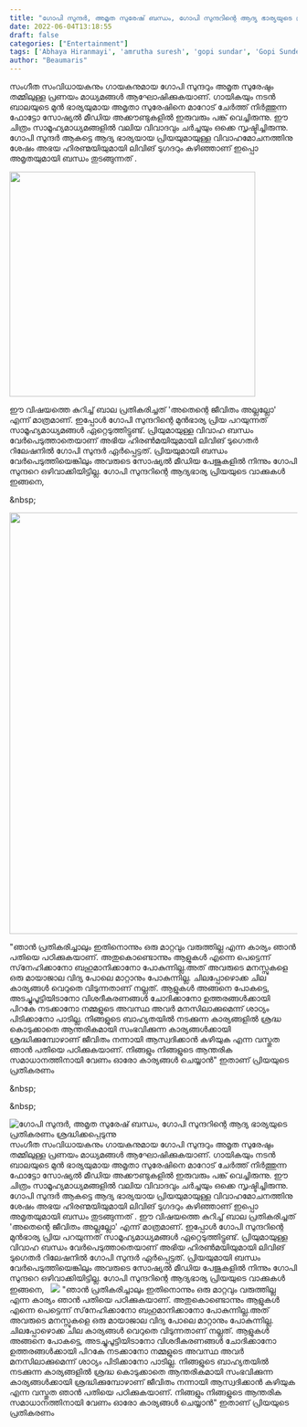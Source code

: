 ```yaml
---
title: "ഗോപി സുന്ദർ, അമൃത സുരേഷ് ബന്ധം, ഗോപി സുന്ദറിന്റെ ആദ്യ ഭാര്യയുടെ പ്രതികരണം ശ്രദ്ധിക്കപ്പെടുന്നു"
date: 2022-06-04T13:18:55
draft: false
categories: ["Entertainment"]
tags: ['Abhaya Hiranmayi', 'amrutha suresh', 'gopi sundar', 'Gopi Sunder']
author: "Beaumaris"
---
```


സംഗീത സംവിധായകനും ഗായകനുമായ ഗോപി സുന്ദറും അമൃത സുരേഷും തമ്മിലുള്ള പ്രണയം മാധ്യമങ്ങൾ ആഘോഷിക്കുകയാണ്. ഗായികയും നടൻ ബാലയുടെ മുൻ ഭാര്യയുമായ അമൃതാ സുരേഷിനെ മാറോട് ചേർത്ത് നിർത്തുന്ന ഫോട്ടോ സോഷ്യൽ മീഡിയ അക്കൗണ്ടുകളിൽ ഇരുവരും പങ്ക് വെച്ചിരുന്നു. ഈ ചിത്രം സാമൂഹ്യമാധ്യമങ്ങളിൽ വലിയ വിവാദവും ചർച്ചയും ഒക്കെ സൃഷ്ടിച്ചിരുന്നു. ഗോപി സുന്ദർ ആകട്ടെ ആദ്യ ഭാര്യയായ പ്രിയയുമായുള്ള വിവാഹമോചനത്തിനു ശേഷം അഭയ ഹിരണ്മയിയുമായി ലിവിങ് ടുഗദറും കഴിഞ്ഞാണ് ഇപ്പൊ അമൃതയുമായി ബന്ധം തുടങ്ങുന്നത് .

<img class="wp-image-337770 aligncenter" src="https://cdn.boolokam.com/articles/2022/06/rrr2rrr.jpg" alt="" width="430" height="394" />

ഈ വിഷയത്തെ കുറിച്ച് ബാല പ്രതികരിച്ചത് 'അതെന്റെ ജീവിതം അല്ലല്ലോ' എന്ന് മാത്രമാണ്. ഇപ്പോൾ ഗോപി സുന്ദറിന്റെ മുൻഭാര്യ പ്രിയ പറയുന്നത് സാമൂഹ്യമാധ്യമങ്ങൾ ഏറ്റെടുത്തിട്ടുണ്ട്. പ്രിയുമായുള്ള വിവാഹ ബന്ധം വേർപെടുത്താതെയാണ് അഭിയ ഹിരൺമയിയുമായി ലിവിങ് ടുഗെതർ റിലേഷനിൽ ഗോപി സുന്ദർ ഏർപ്പെട്ടത്. പ്രിയയുമായി ബന്ധം വേർപെടുത്തിയെങ്കിലും അവരുടെ സോഷ്യൽ മീഡിയ പേജുകളിൽ നിന്നും ഗോപി സുന്ദറെ ഒഴിവാക്കിയിട്ടില്ല. ഗോപി സുന്ദറിന്റെ ആദ്യഭാര്യ പ്രിയയുടെ വാക്കുകൾ ഇങ്ങനെ,

&amp;nbsp;

<img class="wp-image-337771 aligncenter" src="https://cdn.boolokam.com/articles/2022/06/dwdw22.jpg" alt="" width="590" height="738" />

"ഞാൻ പ്രതികരിച്ചാലും ഇതിനൊന്നും ഒരു മാറ്റവും വരുത്തില്ല എന്ന കാര്യം ഞാൻ പതിയെ പഠിക്കുകയാണ്. അതുകൊണ്ടൊന്നും ആളുകൾ എന്നെ പെട്ടെന്ന് സ്‌നേഹിക്കാനോ ബഹുമാനിക്കാനോ പോകുന്നില്ല.അത് അവരുടെ മനസ്സുകളെ ഒരു മായാജാല വിദ്യ പോലെ മാറ്റാനും പോകുന്നില്ല. ചിലപ്പോഴൊക്ക ചില കാര്യങ്ങൾ വെറുതെ വിടുന്നതാണ് നല്ലത്. ആളുകൾ അങ്ങനെ പോകട്ടെ, അടച്ചുപൂട്ടിയിടാനോ വിശദീകരണങ്ങൾ ചോദിക്കാനോ ഉത്തരങ്ങൾക്കായി പിറകേ നടക്കാനോ നമ്മളുടെ അവസ്ഥ അവർ മനസിലാക്കുമെന്ന് ശാഠ്യം പിടിക്കാനോ പാടില്ല. നിങ്ങളുടെ ബാഹ്യതയിൽ നടക്കുന്ന കാര്യങ്ങളിൽ ശ്രദ്ധ കൊടുക്കാതെ ആന്തരികമായി സംഭവിക്കുന്ന കാര്യങ്ങൾക്കായി ശ്രദ്ധിക്കുമ്പോഴാണ് ജീവിതം നന്നായി ആസ്വദിക്കാൻ കഴിയുക എന്ന വസ്തുത ഞാൻ പതിയെ പഠിക്കുകയാണ്. നിങ്ങളും നിങ്ങളുടെ ആന്തരിക സമാധാനത്തിനായി വേണം ഓരോ കാര്യങ്ങൾ ചെയ്യാൻ" ഇതാണ് പ്രിയയുടെ പ്രതികരണം

&amp;nbsp;

&amp;nbsp;


![ഗോപി സുന്ദർ, അമൃത സുരേഷ് ബന്ധം, ഗോപി സുന്ദറിന്റെ ആദ്യ ഭാര്യയുടെ പ്രതികരണം ശ്രദ്ധിക്കപ്പെടുന്നു](https://cdn.boolokam.com/articles/2022/06/rrr2rrr.jpg)സംഗീത സംവിധായകനും ഗായകനുമായ ഗോപി സുന്ദറും അമൃത സുരേഷും തമ്മിലുള്ള പ്രണയം മാധ്യമങ്ങൾ ആഘോഷിക്കുകയാണ്. ഗായികയും നടൻ ബാലയുടെ മുൻ ഭാര്യയുമായ അമൃതാ സുരേഷിനെ മാറോട് ചേർത്ത് നിർത്തുന്ന ഫോട്ടോ സോഷ്യൽ മീഡിയ അക്കൗണ്ടുകളിൽ ഇരുവരും പങ്ക് വെച്ചിരുന്നു. ഈ ചിത്രം സാമൂഹ്യമാധ്യമങ്ങളിൽ വലിയ വിവാദവും ചർച്ചയും ഒക്കെ സൃഷ്ടിച്ചിരുന്നു. ഗോപി സുന്ദർ ആകട്ടെ ആദ്യ ഭാര്യയായ പ്രിയയുമായുള്ള വിവാഹമോചനത്തിനു ശേഷം അഭയ ഹിരണ്മയിയുമായി ലിവിങ് ടുഗദറും കഴിഞ്ഞാണ് ഇപ്പൊ അമൃതയുമായി ബന്ധം തുടങ്ങുന്നത് . ഈ വിഷയത്തെ കുറിച്ച് ബാല പ്രതികരിച്ചത് 'അതെന്റെ ജീവിതം അല്ലല്ലോ' എന്ന് മാത്രമാണ്. ഇപ്പോൾ ഗോപി സുന്ദറിന്റെ മുൻഭാര്യ പ്രിയ പറയുന്നത് സാമൂഹ്യമാധ്യമങ്ങൾ ഏറ്റെടുത്തിട്ടുണ്ട്. പ്രിയുമായുള്ള വിവാഹ ബന്ധം വേർപെടുത്താതെയാണ് അഭിയ ഹിരൺമയിയുമായി ലിവിങ് ടുഗെതർ റിലേഷനിൽ ഗോപി സുന്ദർ ഏർപ്പെട്ടത്. പ്രിയയുമായി ബന്ധം വേർപെടുത്തിയെങ്കിലും അവരുടെ സോഷ്യൽ മീഡിയ പേജുകളിൽ നിന്നും ഗോപി സുന്ദറെ ഒഴിവാക്കിയിട്ടില്ല. ഗോപി സുന്ദറിന്റെ ആദ്യഭാര്യ പ്രിയയുടെ വാക്കുകൾ ഇങ്ങനെ, &nbsp; ![](https://cdn.boolokam.com/articles/2022/06/dwdw22.jpg) "ഞാൻ പ്രതികരിച്ചാലും ഇതിനൊന്നും ഒരു മാറ്റവും വരുത്തില്ല എന്ന കാര്യം ഞാൻ പതിയെ പഠിക്കുകയാണ്. അതുകൊണ്ടൊന്നും ആളുകൾ എന്നെ പെട്ടെന്ന് സ്‌നേഹിക്കാനോ ബഹുമാനിക്കാനോ പോകുന്നില്ല.അത് അവരുടെ മനസ്സുകളെ ഒരു മായാജാല വിദ്യ പോലെ മാറ്റാനും പോകുന്നില്ല. ചിലപ്പോഴൊക്ക ചില കാര്യങ്ങൾ വെറുതെ വിടുന്നതാണ് നല്ലത്. ആളുകൾ അങ്ങനെ പോകട്ടെ, അടച്ചുപൂട്ടിയിടാനോ വിശദീകരണങ്ങൾ ചോദിക്കാനോ ഉത്തരങ്ങൾക്കായി പിറകേ നടക്കാനോ നമ്മളുടെ അവസ്ഥ അവർ മനസിലാക്കുമെന്ന് ശാഠ്യം പിടിക്കാനോ പാടില്ല. നിങ്ങളുടെ ബാഹ്യതയിൽ നടക്കുന്ന കാര്യങ്ങളിൽ ശ്രദ്ധ കൊടുക്കാതെ ആന്തരികമായി സംഭവിക്കുന്ന കാര്യങ്ങൾക്കായി ശ്രദ്ധിക്കുമ്പോഴാണ് ജീവിതം നന്നായി ആസ്വദിക്കാൻ കഴിയുക എന്ന വസ്തുത ഞാൻ പതിയെ പഠിക്കുകയാണ്. നിങ്ങളും നിങ്ങളുടെ ആന്തരിക സമാധാനത്തിനായി വേണം ഓരോ കാര്യങ്ങൾ ചെയ്യാൻ" ഇതാണ് പ്രിയയുടെ പ്രതികരണം &nbsp; &nbsp;
